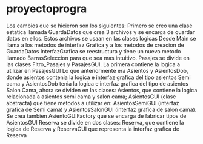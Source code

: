 # proyectoprogra
Los cambios que se hicieron son los siguientes:
Primero se creo una clase estatica llamada GuardaDatos que crea 3 archivos y se encarga de guardar datos en ellos. Estos archivos se usaan en las clases logicas
Desde Main se llama a los metodos de interfaz Grafica y a los metodos de creacion de GuardaDatos 
InterfazGrafica se reestructura y tiene un nuevo metodo llamado BarrasSeleccion para que sea mas intuitivo.
Pasajes se divide en las clases Fltro_Pasajes y PasajesGUI. La primera contiene la logica a utilizar en PasajesGUI
Lo que anteriormente era Asientos y AsientosDob, donde asientos contenia la logica e interfaz grafica del tipo asientos Semi cama y AsientosDob tenia la logica e interfaz grafica del tipo de asientos Salon Cama, ahora se dividen en las clases: Asientos, que contiene la logica relacionada a asientos semi cama y salon cama; AsientosGUI (clase abstracta) que tiene metodos a utilizar en: AsientosSemiGUI (interfaz grafica de Semi cama) y AsientosSalonGUI (interfaz grafica de salon cama).
Se crea tambien AsientoGUIFactory que se encarga de fabricar tipos de AsientosGUI
Reserva se divide en dos clases: Reserva, que contiene la logica de Reserva y ReservaGUI que representa la interfaz grafica de Reserva
